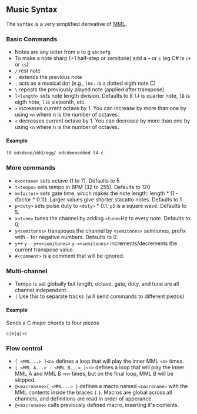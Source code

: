 ## Music Syntax

The syntax is a very simplified derivative of [MML](http://en.wikipedia.org/wiki/Music_Macro_Language).

### Basic Commands

* Notes are any letter from a to g `abcdefg`
* To make a note sharp (+1 half-step or semitone) add a `+` or `s` (eg C# is `c+` or `cs`)
* `/` rest note
* `.` extends the previous note
* `,` acts as a musical dot (e.g., `l8c.` is a dotted eigth note C)
* `\` repeats the previously played note (applied after transpose)
* `l<length>` sets note length division. Defaults to 8
  `l4` is quarter note, `l8` is eigth note, `l16` sixteenth, etc.
* `>` increases current octave by 1.  You can increase by more than one by using `>n` where n is the number of octaves.
* `<` decreases current octave by 1.  You can decrease by more than one by using `<n` where n is the number of octaves.

#### Example

`l8 edcdeee/ddd/egg/ edcdeeeedded l4 c`

### More commands

* `o<octave>` sets octave (1 to 7). Defaults to 5
* `t<tempo>` sets tempo in BPM (32 to 255). Defaults to 120
* `m<factor>` sets gate time, which makes the note length: length \* (1 - (factor * 0.1)). 
  Larger values give shorter stacatto notes. Defaults to 1.
* `p<duty>` sets pulse duty to `<duty>` * 0.1.
  `p5` is a square wave. Defaults to 5.
* `x<tune>` tunes the channel by adding `<tune>`Hz to every note. Defaults to 0.
* `y<semitones>` transposes the channel by `<semitones>` semitones, prefix with `-` for negative numbers. Defaults to 0.
* `y++` `y--` `y+=<semitones>` `y-=<semitones>` increments/decrements the current transpose value.
* `#<comment>` is a comment that will be ignored.

### Multi-channel

* Tempo is set globally but length, octave, gate, duty, and tune are all channel independent.
* `|` Use this to separate tracks (will send commands to different piezos)

#### Example

Sends a C major chords to four piezos

`c|e|g|>c`

### Flow control

* `[ <MML...> ]<n>` defines a loop that will play the inner MML `<n>` times.  
* `[ <MML A...> : <MML B...> ]<n>` defines a loop that will play the inner MML A and MML B `<n>` times, but on the final loop, MML B will be skipped.
* `@<macroname>{ <MML...> }` defines a macro named `<macroname>` with the MML contents inside the braces `{` `}`.  Macros are global across all channels, and definitions are read in order of apperance.
* `@<macroname>` calls previously defined macro, inserting it's contents.
